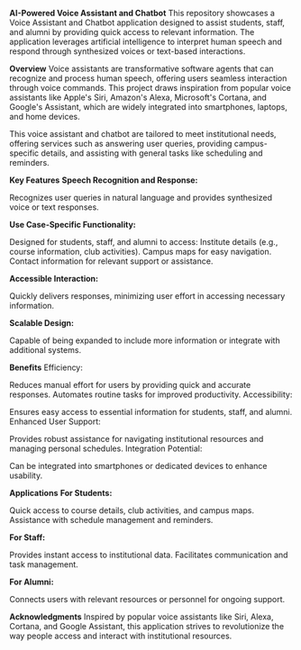 **AI-Powered Voice Assistant and Chatbot**
This repository showcases a Voice Assistant and Chatbot application designed to assist students, staff, and alumni by providing quick access to relevant information. The application leverages artificial intelligence to interpret human speech and respond through synthesized voices or text-based interactions.

**Overview**
Voice assistants are transformative software agents that can recognize and process human speech, offering users seamless interaction through voice commands. This project draws inspiration from popular voice assistants like Apple's Siri, Amazon's Alexa, Microsoft's Cortana, and Google's Assistant, which are widely integrated into smartphones, laptops, and home devices.

This voice assistant and chatbot are tailored to meet institutional needs, offering services such as answering user queries, providing campus-specific details, and assisting with general tasks like scheduling and reminders.

**Key Features**
**Speech Recognition and Response:**

Recognizes user queries in natural language and provides synthesized voice or text responses.

**Use Case-Specific Functionality:**

Designed for students, staff, and alumni to access:
Institute details (e.g., course information, club activities).
Campus maps for easy navigation.
Contact information for relevant support or assistance.

**Accessible Interaction:**

Quickly delivers responses, minimizing user effort in accessing necessary information.

**Scalable Design:**

Capable of being expanded to include more information or integrate with additional systems.

**Benefits**
Efficiency:

Reduces manual effort for users by providing quick and accurate responses.
Automates routine tasks for improved productivity.
Accessibility:

Ensures easy access to essential information for students, staff, and alumni.
Enhanced User Support:

Provides robust assistance for navigating institutional resources and managing personal schedules.
Integration Potential:

Can be integrated into smartphones or dedicated devices to enhance usability.

**Applications**
**For Students:**

Quick access to course details, club activities, and campus maps.
Assistance with schedule management and reminders.

**For Staff:**

Provides instant access to institutional data.
Facilitates communication and task management.

**For Alumni:**

Connects users with relevant resources or personnel for ongoing support.

**Acknowledgments**
Inspired by popular voice assistants like Siri, Alexa, Cortana, and Google Assistant, this application strives to revolutionize the way people access and interact with institutional resources.
